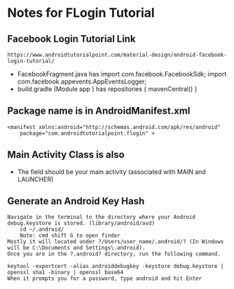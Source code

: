 # Notes for FLogin Tutorial 


## Facebook Login Tutorial Link 
	https://www.androidtutorialpoint.com/material-design/android-facebook-login-tutorial/

 * FacebookFragment.java has 
 	import com.facebook.FacebookSdk;
	import com.facebook.appevents.AppEventsLogger;
 * build.gradle (Module app ) has 
 	repositories {
   	 mavenCentral()
	}

## Package name is in AndroidManifest.xml
	<manifest xmlns:android="http://schemas.android.com/apk/res/android"
    	package="com.androidtutorialpoint.flogin" >
## Main Activity Class is also
 * The field should be your main activity (associated with MAIN and LAUNCHER)
 
 ## Generate an Android Key Hash
 	Navigate in the terminal to the directory where your Android debug.keystore is stored. (library/android/avd) 
		cd ~/.android/
		Note: cmd shift G to open finder
	Mostly it will located under ?/Users/user_name/.android/? (In Windows will be C:\Documents and Settings\.android).
	Once you are in the ?.android? directory, run the following command.

	keytool -exportcert -alias androiddebugkey -keystore debug.keystore | openssl sha1 -binary | openssl base64
	When it prompts you for a password, type android and hit Enter